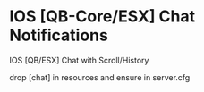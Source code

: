 # IOS [QB-Core/ESX] Chat Notifications
 IOS [QB/ESX] Chat with Scroll/History

drop [chat] in resources and ensure in server.cfg
